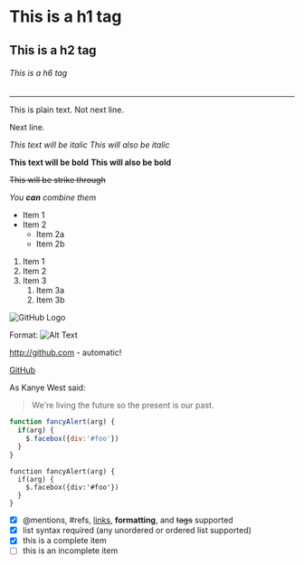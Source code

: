 # This is a h1 tag
## This is a h2 tag
###### This is a h6 tag

---

This is plain text. Not next line.

Next line.


*This text will be italic*
_This will also be italic_

**This text will be bold**
__This will also be bold__

~~This will be strike through~~

_You **can** combine them_

* Item 1
* Item 2
  * Item 2a
  * Item 2b

1. Item 1
1. Item 2
1. Item 3
   1. Item 3a
   1. Item 3b


![GitHub Logo](https://avatars0.githubusercontent.com/u/39998050?s=200)

Format: ![Alt Text](https://avatars0.githubusercontent.com/u/39998050?s=200)

http://github.com - automatic!

[GitHub](http://github.com)

As Kanye West said:

> We're living the future so
> the present is our past.

```javascript
function fancyAlert(arg) {
  if(arg) {
    $.facebox({div:'#foo'})
  }
}
```

    function fancyAlert(arg) {
      if(arg) {
        $.facebox({div:'#foo'})
      }
    }

- [x] @mentions, #refs, [links](), **formatting**, and <del>tags</del> supported
- [x] list syntax required (any unordered or ordered list supported)
- [x] this is a complete item
- [ ] this is an incomplete item